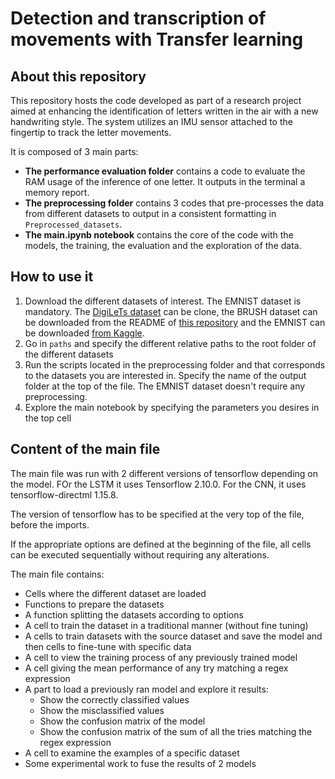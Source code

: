 # Detection and transcription of movements with Transfer learning

## About this repository
This repository hosts the code developed as part of a research project aimed at enhancing the identification of letters written in the air with a new handwriting style. The system utilizes an IMU sensor attached to the fingertip to track the letter movements.

It is composed of 3 main parts:
- **The performance evaluation folder** contains a code to evaluate the RAM usage of the inference of one letter.  It outputs in the terminal a memory report.
- **The preprocessing folder** contains 3 codes that pre-processes the data from different datasets to output in a consistent formatting in `Preprocessed_datasets`.
- **The main.ipynb notebook** contains the core of the code with the models, the training, the evaluation and the exploration of the data.

## How to use it
1. Download the different datasets of interest. The EMNIST dataset is mandatory. The [DigiLeTs dataset](https://github.com/CognitiveModeling/DigiLeTs) can be clone, the BRUSH dataset can be downloaded from the README of [this repository](https://github.com/brownvc/decoupled-style-descriptors) and the EMNIST can be downloaded [from Kaggle](https://www.kaggle.com/datasets/crawford/emnist).  
2. Go in `paths` and specify the different relative paths to the root folder of the different datasets
3. Run the scripts located in the preprocessing folder and that corresponds to the datasets you are interested in. Specify the name of the output folder at the top of the file. The EMNIST dataset doesn't require any preprocessing.
4. Explore the main notebook by specifying the parameters you desires in the top cell

## Content of the main file
The main file was run with 2 different versions of tensorflow depending on the model. FOr the LSTM it uses Tensorflow 2.10.0. For the CNN, it uses tensorflow-directml 1.15.8.

The version of tensorflow has to be specified at the very top of the file, before the imports.

If the appropriate options are defined at the beginning of the file, all cells can be executed sequentially without requiring any alterations.

The main file contains:
- Cells where the different dataset are loaded
- Functions to prepare the datasets
- A function splitting the datasets according to options
- A cell to train the dataset in a traditional manner (without fine tuning)
- A cells to train datasets with the source dataset and save the model and then cells to fine-tune with specific data
- A cell to view the training process of any previously trained model
- A cell giving the mean performance of any try matching a regex expression
- A part to load a previously ran model and explore it results:
    - Show the correctly classified values
    - Show the misclassified values
    - Show the confusion matrix of the model
    - Show the confusion matrix of the sum of all the tries matching the regex expression
- A cell to examine the examples of a specific dataset
- Some experimental work to fuse the results of 2 models
